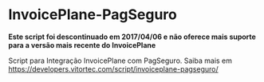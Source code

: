 # InvoicePlane-PagSeguro

<strong>Este script foi descontinuado em 2017/04/06 e não oferece mais suporte para a versão mais recente do InvoicePlane</strong>

Script para Integração InvoicePlane com PagSeguro.
Saiba mais em https://developers.vitortec.com/script/invoiceplane-pagseguro/
